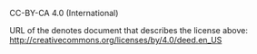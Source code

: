 CC-BY-CA 4.0 (International) 

URL of the denotes document that describes the license above: <http://creativecommons.org/licenses/by/4.0/deed.en_US> 
